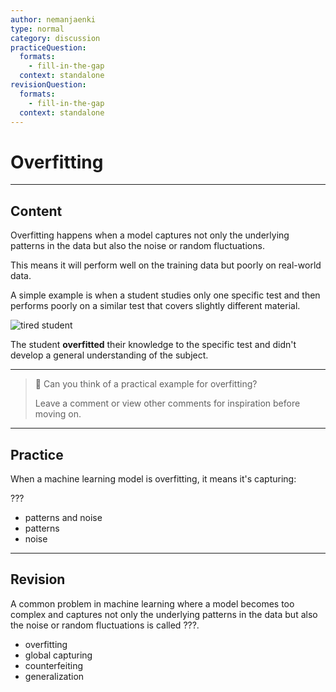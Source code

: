 ```yaml
---
author: nemanjaenki
type: normal
category: discussion
practiceQuestion:
  formats:
    - fill-in-the-gap
  context: standalone
revisionQuestion:
  formats:
    - fill-in-the-gap
  context: standalone
---
```


# Overfitting

---
## Content

Overfitting happens when a model captures not only the underlying patterns in the data but also the noise or random fluctuations.

This means it will perform well on the training data but poorly on real-world data.

A simple example is when a student studies only one specific test and then performs poorly on a similar test that covers slightly different material.

![tired student](https://img.enkipro.com/9f44c72510c77406ca51588800c570bf.jpeg)

The student **overfitted** their knowledge to the specific test and didn't develop a general understanding of the subject.

---

> 💬 Can you think of a practical example for overfitting?
>
> Leave a comment or view other comments for inspiration before moving on.

---
## Practice

When a machine learning model is overfitting, it means it's capturing:

???

- patterns and noise
- patterns
- noise

---
## Revision

A common problem in machine learning where a model becomes too complex and captures not only the underlying patterns in the data but also the noise or random fluctuations is called ???.

- overfitting
- global capturing
- counterfeiting
- generalization 